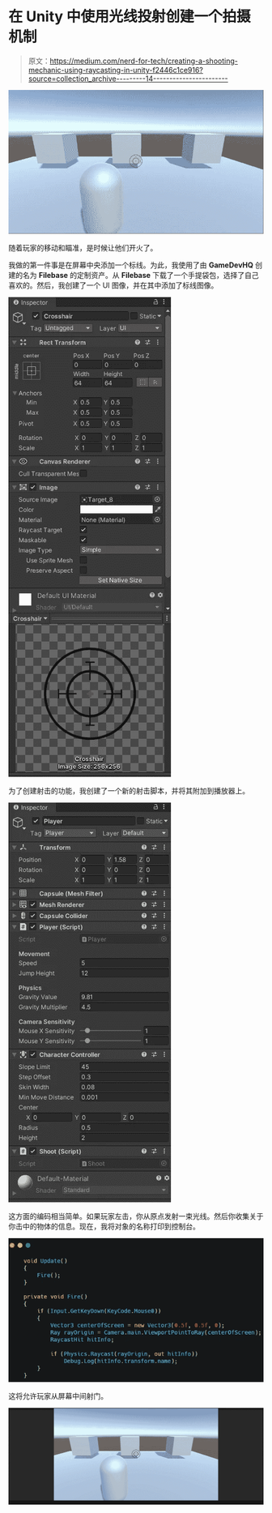 # 在 Unity 中使用光线投射创建一个拍摄机制

> 原文：<https://medium.com/nerd-for-tech/creating-a-shooting-mechanic-using-raycasting-in-unity-f2446c1ce916?source=collection_archive---------14----------------------->

![](img/648b42dce6f80d74c3ff094430d8e63b.png)

随着玩家的移动和瞄准，是时候让他们开火了。

我做的第一件事是在屏幕中央添加一个标线。为此，我使用了由 **GameDevHQ** 创建的名为 **Filebase** 的定制资产。从 **Filebase** 下载了一个手提袋包，选择了自己喜欢的。然后，我创建了一个 UI 图像，并在其中添加了标线图像。

![](img/683f57e466aa12b10e92727e3d3c50f7.png)

为了创建射击的功能，我创建了一个新的射击脚本，并将其附加到播放器上。

![](img/a3d9289e5d3d6e405876bbd726ad3e21.png)

这方面的编码相当简单。如果玩家左击，你从原点发射一束光线。然后你收集关于你击中的物体的信息。现在，我将对象的名称打印到控制台。

![](img/6b2daf7009c9e326f472db976ad8182a.png)

这将允许玩家从屏幕中间射门。

![](img/c9d53fc85cef3229f044d1882c1ba3e5.png)
